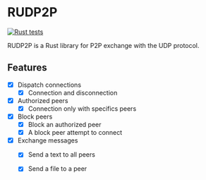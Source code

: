 # RUDP2P
[![Rust tests](https://github.com/gr3gdev/rudp2p/actions/workflows/rust.yml/badge.svg)](https://github.com/gr3gdev/rudp2p/actions/workflows/rust.yml)

RUDP2P is a Rust library for P2P exchange with the UDP protocol.

## Features

- [X] Dispatch connections
    - [X] Connection and disconnection

- [X] Authorized peers
    - [X] Connection only with specifics peers

- [X] Block peers
    - [X] Block an authorized peer
    - [X] A block peer attempt to connect

- [X] Exchange messages
    - [X] Send a text to all peers
    - [X] Send a file to a peer

